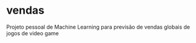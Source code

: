 # vendas
Projeto pessoal de Machine Learning para previsão de vendas globais de jogos de video game
